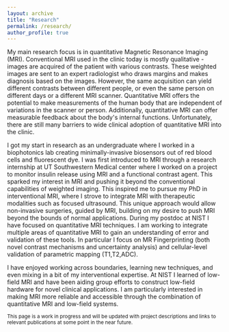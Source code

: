 ```yaml
---
layout: archive
title: "Research"
permalink: /research/
author_profile: true
---
```


My main research focus is in quantitative Magnetic Resonance Imaging (MRI). Conventional MRI used in the clinic today is mostly qualitative - images are acquired of the patient with various contrasts. These weighted images are sent to an expert radiologist who draws margins and makes diagnosis based on the images. However, the same acquisition can yield different contrasts between different people, or even the same person on different days or a different MRI scanner. Quantitative MRI offers the potential to make measurements of the human body that are independent of variations in the scanner or person. Additionally, quantitative MRI can offer measurable feedback about the body's internal functions. Unfortunately, there are still many barriers to wide clinical adoption of quantitative MRI into the clinic. 

I got my start in research as an undergraduate where I worked in a biophotonics lab creating minimally-invasive biosensors out of red blood cells and fluorescent dye. I was first introduced to MRI through a research internship at UT Southwestern Medical center where I worked on a project to monitor insulin release using MRI and a functional contrast agent. This sparked my interest in MRI and pushing it beyond the conventional capabilities of weighted imaging. This inspired me to pursue my PhD in interventional MRI, where I strove to integrate MRI with therapeutic modalities such as focused ultrasound. This unique approach would allow non-invasive surgeries, guided by MRI, building on my desire to push MRI beyond the bounds of normal applications. During my postdoc at NIST I have focused on quantitative MRI techniques. I am working to integrate multiple areas of quantitative MRI to gain an understanding of error and validation of these tools. In particular I focus on MR Fingerprinting (both novel contrast mechanisms and uncertainty analysis) and cellular-level validation of parametric mapping (T1,T2,ADC). 

I have enjoyed working across boundaries, learning new techniques, and even mixing in a bit of my interventional expertise. At NIST I learned of low-field MRI and have been aiding group efforts to construct low-field hardware for novel clinical applications. I am particularly interested in making MRI more reliable and accessible through the combination of quantitative MRI and low-field systems.  

<sub>This page is a work in progress and will be updated with project descriptions and links to relevant publications at some point in the near future. </sub>
